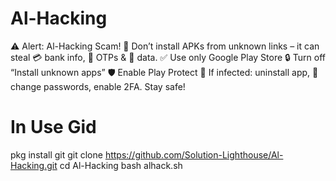 # Al-Hacking
⚠️ Alert: Al-Hacking Scam! 🚫 Don’t install APKs from unknown links – it can steal 💳 bank info, 🔢 OTPs &amp; 📱 data. ✅ Use only Google Play Store 🔒 Turn off “Install unknown apps” 🛡️ Enable Play Protect 🔄 If infected: uninstall app, 🔑 change passwords, enable 2FA. Stay safe!



# In Use Gid
pkg install git
git clone https://github.com/Solution-Lighthouse/Al-Hacking.git
cd Al-Hacking
bash alhack.sh
